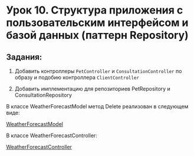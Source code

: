 # Урок 10. Структура приложения с пользовательским интерфейсом и базой данных (паттерн Repository)

## Задания: 

1. Добавить контроллеры `PetController` и `ConsultationController` по образу и подобию контроллера `ClientController`

2. Добавить имплементацию для репозиториев PetRepository и ConsultationRepository



В классе WeatherForecastModel метод Delete реализован в следующем виде:

[WeatherForecastModel](https://github.com/MikhailAkulov/Architecture_home_work_9/blob/main/MyFirstWebApplication/MyFirstWebApplication/Models/WeatherForecastModel.cs)

В классе WeatherForecastController:

[WeatherForecastController](https://github.com/MikhailAkulov/Architecture_home_work_9/blob/main/MyFirstWebApplication/MyFirstWebApplication/Controllers/WeatherForecastController.cs)
